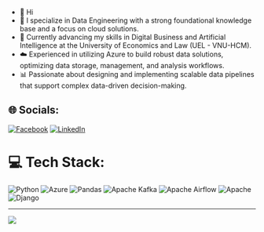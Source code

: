 - 👋 Hi
- 👀 I specialize in Data Engineering with a strong foundational knowledge base and a focus on cloud solutions.
- 🌱 Currently advancing my skills in Digital Business and Artificial Intelligence at the University of Economics and Law (UEL - VNU-HCM).
- ☁️ Experienced in utilizing Azure to build robust data solutions, optimizing data storage, management, and analysis workflows.
- 📊 Passionate about designing and implementing scalable data pipelines that support complex data-driven decision-making.

## 🌐 Socials:
[![Facebook](https://img.shields.io/badge/Facebook-%231877F2.svg?logo=Facebook&logoColor=white)](https://facebook.com/https://www.facebook.com/Capt.Hoagg/) [![LinkedIn](https://img.shields.io/badge/LinkedIn-%230077B5.svg?logo=linkedin&logoColor=white)](https://linkedin.com/in/https://www.linkedin.com/in/anhhoang03/) 

# 💻 Tech Stack:
![Python](https://img.shields.io/badge/python-3670A0?style=for-the-badge&logo=python&logoColor=ffdd54) ![Azure](https://img.shields.io/badge/azure-%230072C6.svg?style=for-the-badge&logo=microsoftazure&logoColor=white) ![Pandas](https://img.shields.io/badge/pandas-%23150458.svg?style=for-the-badge&logo=pandas&logoColor=white) ![Apache Kafka](https://img.shields.io/badge/Apache%20Kafka-000?style=for-the-badge&logo=apachekafka) ![Apache Airflow](https://img.shields.io/badge/Apache%20Airflow-017CEE?style=for-the-badge&logo=Apache%20Airflow&logoColor=white) ![Apache](https://img.shields.io/badge/apache-%23D42029.svg?style=for-the-badge&logo=apache&logoColor=white) ![Django](https://img.shields.io/badge/django-%23092E20.svg?style=for-the-badge&logo=django&logoColor=white)

---
[![](https://visitcount.itsvg.in/api?id=anhhoangdevg&icon=0&color=0)](https://visitcount.itsvg.in)

<!-- Proudly created with GPRM ( https://gprm.itsvg.in ) -->
<!---
CaptHoagg/CaptHoagg is a ✨ special ✨ repository because its `README.md` (this file) appears on your GitHub profile.
You can click the Preview link to take a look at your changes.
--->
